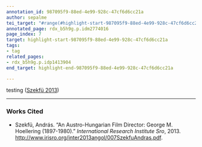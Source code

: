 ```yaml
---
annotation_id: 987095f9-88ed-4e99-928c-47cf6d6cc21a
author: sepalme
tei_target: "#range(#highlight-start-987095f9-88ed-4e99-928c-47cf6d6cc21a, #highlight-end-987095f9-88ed-4e99-928c-47cf6d6cc21a)"
annotated_page: rdx_b5h9g.p.idm2774016
page_index: 7
target: highlight-start-987095f9-88ed-4e99-928c-47cf6d6cc21a
tags:
- tag
related_pages:
- rdx_b5h9g.p.idp1413904
end_target: highlight-end-987095f9-88ed-4e99-928c-47cf6d6cc21a

---
```

testing ([Szekfü 2013](#zotero-XQTPCRX8))

---

### Works Cited

* <a name="zotero-XQTPCRX8" id="zotero-XQTPCRX8"></a>Szekfü, András. “An Austro-Hungarian Film Director: George M. Hoellering (1897-1980).” <i>International Research Institute Sro</i>, 2013. http://www.irisro.org/inter2013angol/007SzekfuAndras.pdf.